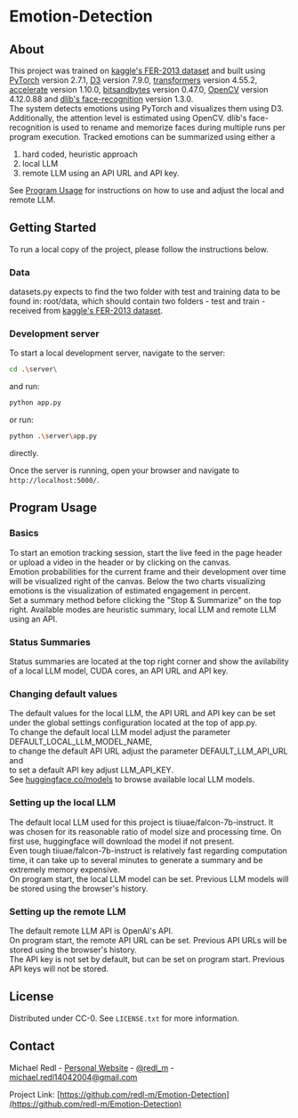 # Emotion-Detection

## About

This project was trained on [kaggle's FER-2013 dataset](https://www.kaggle.com/datasets/msambare/fer2013) and built using [PyTorch](https://pytorch.org) version 2.7.1, [D3](https://d3js.org) version 7.9.0, [transformers](https://github.com/huggingface/transformers) version 4.55.2, [accelerate](https://github.com/huggingface/accelerate) version 1.10.0, [bitsandbytes](https://github.com/bitsandbytes-foundation/bitsandbytes) version 0.47.0, [OpenCV](https://opencv.org) version 4.12.0.88 and [dlib's face-recognition](https://dlib.net) version 1.3.0.  
The system detects emotions using PyTorch and visualizes them using D3. Additionally, the attention level is estimated using OpenCV. dlib's face-recognition is used to rename and memorize faces during multiple runs per program execution. Tracked emotions can be summarized using either a
1. hard coded, heuristic approach
2. local LLM
3. remote LLM using an API URL and API key.

See [Program Usage](##program-usage) for instructions on how to use and adjust the local and remote LLM.

## Getting Started

To run a local copy of the project, please follow the instructions below.

### Data

datasets.py expects to find the two folder with test and training data to be found in: root/data, which should contain two folders - test and train - received from [kaggle's FER-2013 dataset](https://www.kaggle.com/datasets/msambare/fer2013).

### Development server

To start a local development server, navigate to the server:

```bash
cd .\server\
```

and run:

```bash
python app.py
```

or run:

```bash
python .\server\app.py
```

directly.

Once the server is running, open your browser and navigate to `http://localhost:5000/`.

## Program Usage

### Basics

To start an emotion tracking session, start the live feed in the page header or upload a video in the header or by clicking on the canvas.  
Emotion probabilities for the current frame and their development over time will be visualized right of the canvas. Below the two charts visualizing emotions is the visualization of estimated engagement in percent.  
Set a summary method before clicking the "Stop & Summarize" on the top right. Available modes are heuristic summary, local LLM and remote LLM using an API.

### Status Summaries

Status summaries are located at the top right corner and show the avilability of a local LLM model, CUDA cores, an API URL and API key.

### Changing default values

The default values for the local LLM, the API URL and API key can be set under the global settings configuration located at the top of app.py.  
 To change the default local LLM model adjust the parameter DEFAULT_LOCAL_LLM_MODEL_NAME,  
 to change the default API URL adjust the parameter DEFAULT_LLM_API_URL and  
 to set a default API key adjust LLM_API_KEY.  
 See [huggingface.co/models](https://huggingface.co/models) to browse available local LLM models.

 
### Setting up the local LLM

The default local LLM used for this project is tiiuae/falcon-7b-instruct. It was chosen for its reasonable ratio of model size and processing time. On first use, huggingface will download the model if not present.  
Even tough tiiuae/falcon-7b-instruct is relatively fast regarding computation time, it can take up to several minutes to generate a summary and be extremely memory expensive.  
On program start, the local LLM model can be set. Previous LLM models will be stored using the browser's history.

### Setting up the remote LLM

The default remote LLM API is OpenAI's API.  
On program start, the remote API URL can be set. Previous API URLs will be stored using the browser's history.  
The API key is not set by default, but can be set on program start. Previous API keys will not be stored.


<!-- LICENSE -->
## License

Distributed under CC-0. See `LICENSE.txt` for more information.


<!-- CONTACT -->
## Contact

Michael Redl - [Personal Website](https://michaeljosefredl.at) - [@redl_m](https://www.instagram.com/redl__m/) - michael.redl14042004@gmail.com

Project Link: [https://github.com/redl-m/Emotion-Detection](https://github.com/redl-m/Emotion-Detection)
